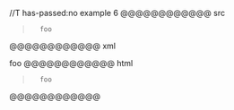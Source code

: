 //T has-passed:no
example 6
@@@@@@@@@@@@ src
>		foo
@@@@@@@@@@@@ xml
<?xml version="1.0" encoding="UTF-8"?>
<!DOCTYPE document SYSTEM "CommonMark.dtd">
<document xmlns="http://commonmark.org/xml/1.0">
  <block_quote>
    <code_block>  foo
</code_block>
  </block_quote>
</document>
@@@@@@@@@@@@ html
<blockquote>
<pre><code>  foo
</code></pre>
</blockquote>
@@@@@@@@@@@@
